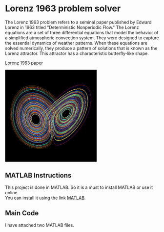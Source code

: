 # Lorenz 1963 problem solver
The Lorenz 1963 problem refers to a seminal paper published by Edward Lorenz in 1963 titled "Deterministic Nonperiodic Flow."
The Lorenz equations are a set of three differential equations that model the behavior of a simplified atmospheric convection system. They were designed to capture the essential dynamics of weather patterns. When these equations are solved numerically, they produce a pattern of solutions that is known as the Lorenz attractor. This attractor has a characteristic butterfly-like shape.

[Lorenz 1963 paper](https://github.com/adarshkashyap15/Lorentz_1963_problem/blob/main/lorenz-1963.pdf)

<img src="https://github.com/adarshkashyap15/Lorentz_1963_problem/blob/main/Project%20logo.jpg" alt="GitHub Logo" width="300" height="300" />

## MATLAB Instructions
This project is done in MATLAB. So it is a must to install MATLAB or use it online.  
You can install it using the link [MATLAB](https://www.mathworks.com/products/matlab.html).

## Main Code
I have attached two MATLAB files.


